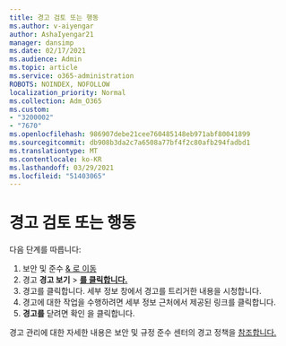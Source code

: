 ```yaml
---
title: 경고 검토 또는 행동
ms.author: v-aiyengar
author: AshaIyengar21
manager: dansimp
ms.date: 02/17/2021
ms.audience: Admin
ms.topic: article
ms.service: o365-administration
ROBOTS: NOINDEX, NOFOLLOW
localization_priority: Normal
ms.collection: Adm_O365
ms.custom:
- "3200002"
- "7670"
ms.openlocfilehash: 986907debe21cee760485148eb971abf80041899
ms.sourcegitcommit: db908b3da2c7a6508a77bf4f2c80afb294fadbd1
ms.translationtype: MT
ms.contentlocale: ko-KR
ms.lasthandoff: 03/29/2021
ms.locfileid: "51403065"
---
```

# <a name="review-or-act-on-an-alert"></a>경고 검토 또는 행동

다음 단계를 따릅니다:

1. 보안 및 준수 [& 로 이동](https://go.microsoft.com/fwlink/p/?linkid=2077143)
1. 경고 **경고 보기**  >  **[를 클릭합니다.](https://go.microsoft.com/fwlink/?linkid=2103301)**
1. 경고를 클릭합니다. 세부 정보 창에서 경고를 트리거한 내용을 시청합니다.
1. 경고에 대한 작업을 수행하려면 세부 정보 근처에서 제공된 링크를 클릭합니다.
1. **경고를** 닫려면 확인 을 클릭합니다.

경고 관리에 대한 자세한 내용은 보안 및 규정 준수 센터의 경고 정책을 [참조합니다.](https://go.microsoft.com/fwlink/?linkid=2103211)

